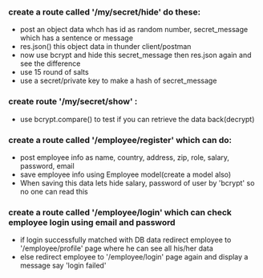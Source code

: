 ### create a route called '/my/secret/hide' do these:
- post an object data whch has id as random number, secret_message which has a sentence or message 
- res.json() this object data in thunder client/postman
- now use bcrypt and hide this secret_message then res.json again and see the difference
- use 15 round of salts
- use a secret/private key to make a hash of secret_message

### create route '/my/secret/show' :
- use bcrypt.compare() to test if you can retrieve the data back(decrypt)

### create a route called '/employee/register' which can do:
- post employee info as name, country, address, zip, role, salary, password, email
- save employee info using Employee model(create a model also)
- When saving this data lets hide salary, password of user by 'bcrypt' so no one can read this

### create a route called '/employee/login' which can check employee login using email and password
- if login successfully matched with DB data redirect employee to '/employee/profile' page where he can see all his/her data
- else redirect employee to '/employee/login' page again and display a message say 'login failed'